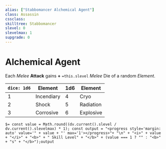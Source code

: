 ```yaml
---
alias: ["Stabbomancer Alchemical Agent"]
class: Assassin
cssclass: 
skilltree: Stabbomancer
slevel: 0
slevelmax: 1
supgrade: 0
---
```

# Alchemical Agent

Each *Melee* __Attack__ gains __+__ `=this.slevel` *Melee* Die of a random *Element*.

| `dice: 1d6` | Element    | 1d6 | Element   |
| ----------- | ---------- | --- | --------- |
| 1           | Incendiary | 4   | Cryo      |
| 2           | Shock      | 5   | Radiation |
| 3           | Corrosive  | 6   | Explosive          |

`$= const value = Math.round((dv.current().slevel / dv.current().slevelmax) * 1); const output = "<progress style='margin: auto' value='" + value + "' max='1'></progress>"+ "\n" + "<i>" + value + "</i>" + "<b>" + " Skill Level" + "</b>" + (value === 1 ? "" : "<b>" + "s" + "</b>");output`